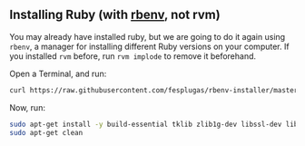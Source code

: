 ## Installing Ruby (with [rbenv](https://github.com/sstephenson/rbenv), not rvm)

You may already have installed ruby, but we are going to do it again using `rbenv`, a manager for installing different Ruby versions on your computer. If you installed `rvm` before, run `rvm implode` to remove it beforehand.

Open a Terminal, and run:

```bash
curl https://raw.githubusercontent.com/fesplugas/rbenv-installer/master/bin/rbenv-installer | bash
```

Now, run:

```bash
sudo apt-get install -y build-essential tklib zlib1g-dev libssl-dev libssl-dev libffi-dev libxml2 libxml2-dev libxslt1-dev libreadline-dev
sudo apt-get clean
```
